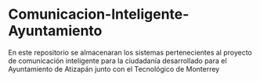# Comunicacion-Inteligente-Ayuntamiento
En este repositorio se almacenaran los sistemas pertenecientes al proyecto de comunicación inteligente para la ciudadanía desarrollado para el Ayuntamiento de Atizapán junto con el Tecnológico de Monterrey
